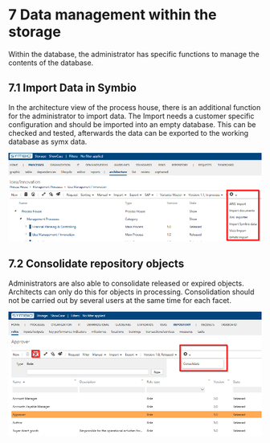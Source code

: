 # 7 Data management within the storage

Within the database, the administrator has specific functions to manage the contents of the database.

## 7.1 Import Data in Symbio

In the architecture view of the process house, there is an additional function for the administrator to import data. The Import needs a customer specific configuration and should be imported into an empty database. This can be checked and tested, afterwards the data can be exported to the working database as symx data.

![screen](./media/8.1.png)

## 7.2 Consolidate repository objects

Administrators are also able to consolidate released or expired objects. Architects can only do this for objects in processing. Consolidation should not be carried out by several users at the same time for each facet.

![screen](./media/8.2.png)